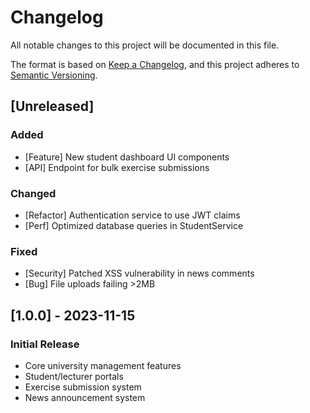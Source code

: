 # Changelog

All notable changes to this project will be documented in this file.

The format is based on [Keep a Changelog](https://keepachangelog.com/en/1.0.0/),
and this project adheres to [Semantic Versioning](https://semver.org/spec/v2.0.0.html).

## [Unreleased]
### Added
- [Feature] New student dashboard UI components
- [API] Endpoint for bulk exercise submissions

### Changed
- [Refactor] Authentication service to use JWT claims
- [Perf] Optimized database queries in StudentService

### Fixed
- [Security] Patched XSS vulnerability in news comments
- [Bug] File uploads failing >2MB

## [1.0.0] - 2023-11-15
### Initial Release
- Core university management features
- Student/lecturer portals
- Exercise submission system
- News announcement system